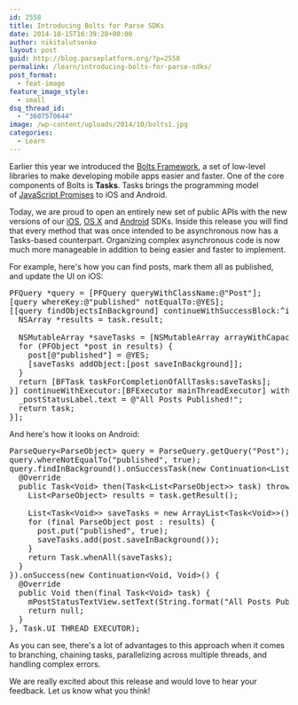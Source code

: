 ```yaml
---
id: 2558
title: Introducing Bolts for Parse SDKs
date: 2014-10-15T16:39:28+00:00
author: nikitalutsenko
layout: post
guid: http://blog.parseplatform.org/?p=2558
permalink: /learn/introducing-bolts-for-parse-sdks/
post_format:
  - feat-image
feature_image_style:
  - small
dsq_thread_id:
  - "3607570644"
image: /wp-content/uploads/2014/10/bolts1.jpg
categories:
  - Learn
---
```

Earlier this year we introduced the <a title="Bolts Framework" href="http://github.com/boltsframework" target="_blank">Bolts Framework</a>, a set of low-level libraries to make developing mobile apps easier and faster. One of the core components of Bolts is **Tasks**. Tasks brings the programming model of <a title="JavaScript Promises" href="http://blog.parseplatform.org/2013/01/29/whats-so-great-about-javascript-promises/" target="_blank">JavaScript Promises</a> to iOS and Android.

Today, we are proud to open an entirely new set of public APIs with the new versions of our <a title="Parse iOS SDK" href="https://parse.com/docs/downloads/" target="_blank">iOS</a>, <a title="Parse OS X SDK" href="https://parse.com/docs/downloads/" target="_blank">OS X</a> and <a title="Parse Android SDK" href="https://parse.com/docs/downloads/" target="_blank">Android</a> SDKs. Inside this release you will find that every method that was once intended to be asynchronous now has a Tasks-based counterpart. Organizing complex asynchronous code is now much more manageable in addition to being easier and faster to implement.

For example, here's how you can find posts, mark them all as published, and update the UI on iOS:

<pre class="EnlighterJSRAW" data-enlighter-language="csharp">PFQuery *query = [PFQuery queryWithClassName:@"Post"];
[query whereKey:@"published" notEqualTo:@YES];
[[query findObjectsInBackground] continueWithSuccessBlock:^id(BFTask *task) {
  NSArray *results = task.result;

  NSMutableArray *saveTasks = [NSMutableArray arrayWithCapacity:[results count]];
  for (PFObject *post in results) {
    post[@"published"] = @YES;
    [saveTasks addObject:[post saveInBackground]];
  }
  return [BFTask taskForCompletionOfAllTasks:saveTasks];
}] continueWithExecutor:[BFExecutor mainThreadExecutor] withSuccessBlock:^id(BFTask *task) {
  _postStatusLabel.text = @"All Posts Published!";
  return task;
}];</pre>

And here's how it looks on Android:

<pre class="EnlighterJSRAW" data-enlighter-language="java">ParseQuery&lt;ParseObject&gt; query = ParseQuery.getQuery("Post");
query.whereNotEqualTo("published", true);
query.findInBackground().onSuccessTask(new Continuation&lt;List&lt;ParseObject&gt;, Task&lt;Void&gt;&gt;() {
  @Override
  public Task&lt;Void&gt; then(Task&lt;List&lt;ParseObject&gt;&gt; task) throws Exception {
    List&lt;ParseObject&gt; results = task.getResult();
        
    List&lt;Task&lt;Void&gt;&gt; saveTasks = new ArrayList&lt;Task&lt;Void&gt;&gt;();
    for (final ParseObject post : results) {
      post.put("published", true);
      saveTasks.add(post.saveInBackground());
    }
    return Task.whenAll(saveTasks);
  }
}).onSuccess(new Continuation&lt;Void, Void&gt;() {
  @Override
  public Void then(final Task&lt;Void&gt; task) {
    mPostStatusTextView.setText(String.format("All Posts Published!"));
    return null;
  }
}, Task.UI_THREAD_EXECUTOR);</pre>

As you can see, there's a lot of advantages to this approach when it comes to branching, chaining tasks, parallelizing across multiple threads, and handling complex errors.

We are really excited about this release and would love to hear your feedback. Let us know what you think!